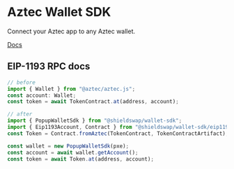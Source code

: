 # Aztec Wallet SDK

Connect your Aztec app to any Aztec wallet.

[Docs](https://docs.shieldswap.org/modal)

## EIP-1193 RPC docs

```ts
// before
import { Wallet } from "@aztec/aztec.js";
const account: Wallet;
const token = await TokenContract.at(address, account);

// after
import { PopupWalletSdk } from "@shieldswap/wallet-sdk";
import { Eip1193Account, Contract } from "@shieldswap/wallet-sdk/eip1193";
const Token = Contract.fromAztec(TokenContract, TokenContractArtifact);

const wallet = new PopupWalletSdk(pxe);
const account = await wallet.getAccount();
const token = await Token.at(address, account);
```
